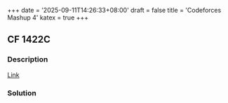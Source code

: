 +++
date = '2025-09-11T14:26:33+08:00'
draft = false
title = 'Codeforces Mashup 4'
katex = true
+++

## CF 1422C
### Description
[Link](https://codeforces.com/contest/1422/problem/C)

### Solution
